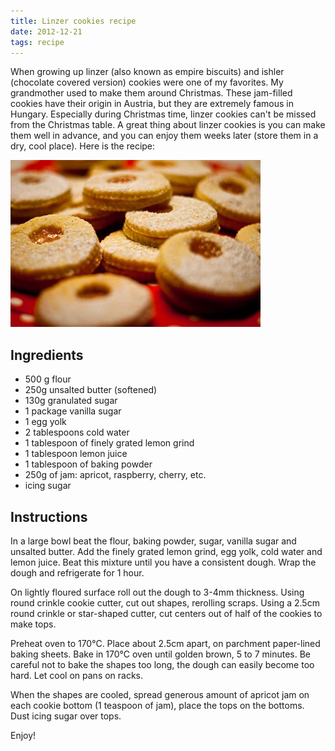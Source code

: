 ```yaml
---
title: Linzer cookies recipe
date: 2012-12-21
tags: recipe
---
```


When growing up linzer (also known as empire biscuits) and ishler (chocolate covered version) cookies were one of my favorites. My grandmother used to make them around Christmas.
These jam-filled cookies have their origin in Austria, but they are extremely famous in Hungary. Especially during Christmas time, linzer cookies can't be missed from the Christmas table. A great thing about linzer cookies is you can make them well in advance, and you can enjoy them weeks later (store them in a dry, cool place). Here is the recipe:

![Linzer cookies](/images/linzer-cookies.jpg)

## Ingredients

- 500 g flour
- 250g unsalted butter (softened)
- 130g granulated sugar
- 1 package vanilla sugar
- 1 egg yolk
- 2 tablespoons cold water
- 1 tablespoon of finely grated lemon grind
- 1 tablespoon lemon juice
- 1 tablespoon of baking powder
- 250g of jam: apricot, raspberry, cherry, etc.
- icing sugar

## Instructions

In a large bowl beat the flour, baking powder, sugar, vanilla sugar and unsalted butter. Add the finely grated lemon grind, egg yolk, cold water and lemon juice. Beat this mixture until you have a consistent dough. Wrap the dough and refrigerate for 1 hour.

On lightly floured surface roll out the dough to 3-4mm thickness. Using round crinkle cookie cutter, cut out shapes, rerolling scraps. Using a 2.5cm round crinkle or star-shaped cutter, cut centers out of half of the cookies to make tops.

Preheat oven to 170°C. Place about 2.5cm apart, on parchment paper-lined baking sheets. Bake in 170°C oven until golden brown, 5 to 7 minutes. Be careful not to bake the shapes too long, the dough can easily become too hard. Let cool on pans on racks.

When the shapes are cooled, spread generous amount of apricot jam on each cookie bottom (1 teaspoon of jam), place the tops on the bottoms. Dust icing sugar over tops.

Enjoy!
